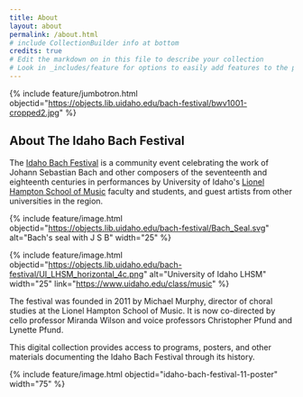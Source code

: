 ```yaml
---
title: About
layout: about
permalink: /about.html
# include CollectionBuilder info at bottom
credits: true
# Edit the markdown on in this file to describe your collection
# Look in _includes/feature for options to easily add features to the page
---
```


{% include feature/jumbotron.html objectid="https://objects.lib.uidaho.edu/bach-festival/bwv1001-cropped2.jpg" %} 

## About The Idaho Bach Festival

The [Idaho Bach Festival](https://www.uidaho.edu/class/music/events/bach-festival) is a community event celebrating the work of Johann Sebastian Bach and other composers of the seventeenth and eighteenth centuries in performances by University of Idaho's [Lionel Hampton School of Music](https://www.uidaho.edu/class/music) faculty and students, and guest artists from other universities in the region.

{% include feature/image.html objectid="https://objects.lib.uidaho.edu/bach-festival/Bach_Seal.svg" alt="Bach's seal with J S B" width="25" %}

{% include feature/image.html objectid="https://objects.lib.uidaho.edu/bach-festival/UI_LHSM_horizontal_4c.png" alt="University of Idaho LHSM" width="25" link="https://www.uidaho.edu/class/music" %}

The festival was founded in 2011 by Michael Murphy, director of choral studies at the Lionel Hampton School of Music. 
It is now co-directed by cello professor Miranda Wilson and voice professors Christopher Pfund and Lynette Pfund.

This digital collection provides access to programs, posters, and other materials documenting the Idaho Bach Festival through its history.

{% include feature/image.html objectid="idaho-bach-festival-11-poster" width="75" %} 

